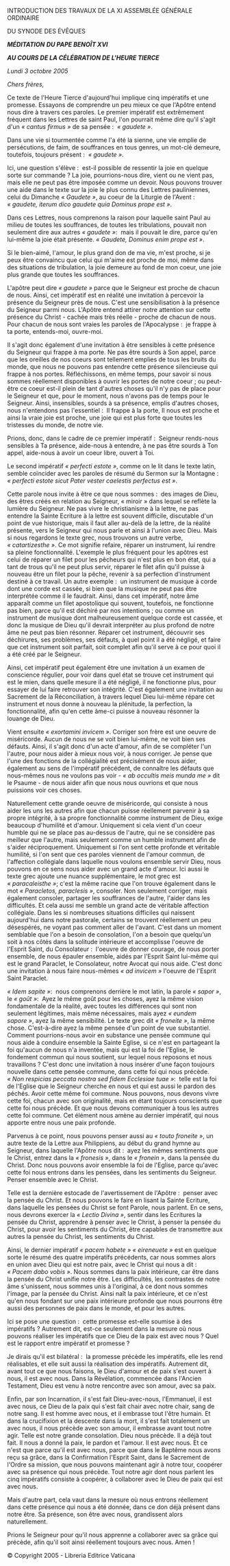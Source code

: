 INTRODUCTION DES TRAVAUX DE LA XI ASSEMBLÉE GÉNÉRALE ORDINAIRE

DU SYNODE DES ÉVÊQUES

***MÉDITATION*** ***DU PAPE BENOÎT XVI***

***AU COURS DE LA CÉLÉBRATION DE L'HEURE TIERCE***

*Lundi 3 octobre 2005*

*Chers frères,*

Ce texte de l'Heure Tierce d'aujourd'hui implique cinq impératifs et une promesse. Essayons de comprendre un peu mieux ce que l'Apôtre entend nous dire à travers ces paroles. Le premier impératif est extrêmement fréquent dans les Lettres de saint Paul, l'on pourrait même dire qu'il s'agit d'un *« *cantus firmus* »* de sa pensée :  *« gaudete »*.

Dans une vie si tourmentée comme l'a été la sienne, une vie emplie de persécutions, de faim, de souffrances en tous genres, un mot-clé demeure, toutefois, toujours présent :  *« gaudete »*.

Ici, une question s'élève :  est-il possible de ressentir la joie en quelque sorte sur commande ? La joie, pourrions-nous dire, vient ou ne vient pas, mais elle ne peut pas être imposée comme un devoir. Nous pouvons trouver une aide dans le texte sur la joie le plus connu des Lettres pauliniennes, celui du Dimanche *« Gaudete »*, au coeur de la Liturgie de l'Avent :  *« *gaudete, iterum dico gaudete quia Dominus prope est* »*.

Dans ces Lettres, nous comprenons la raison pour laquelle saint Paul au milieu de toutes les souffrances, de toutes les tribulations, pouvait non seulement dire aux autres *« gaudete »*:  mais il pouvait le dire, parce qu'en lui-même la joie était présente. *« *Gaudete, Dominus enim prope est* »*.

Si le bien-aimé, l'amour, le plus grand don de ma vie, m'est proche, si je peux être convaincu que celui qui m'aime est proche de moi, même dans des situations de tribulation, la joie demeure au fond de mon coeur, une joie plus grande que toutes les souffrances.

L'apôtre peut dire *« gaudete »* parce que le Seigneur est proche de chacun de nous. Ainsi, cet impératif est en réalité une invitation à percevoir la présence du Seigneur près de nous. C'est une sensibilisation à la présence du Seigneur parmi nous. L'Apôtre entend attirer notre attention sur cette présence du Christ - cachée mais très réelle - proche de chacun de nous. Pour chacun de nous sont vraies les paroles de l'Apocalypse :  je frappe à ta porte, entends-moi, ouvre-moi.

Il s'agit donc également d'une invitation à être sensibles à cette présence du Seigneur qui frappe à ma porte. Ne pas être sourds à Son appel, parce que les oreilles de nos coeurs sont tellement emplies de tous les bruits du monde, que nous ne pouvons pas entendre cette présence silencieuse qui frappe à nos portes. Réfléchissons, en même temps, pour savoir si nous sommes réellement disponibles à ouvrir les portes de notre coeur ; ou peut-être ce coeur est-il plein de tant d'autres choses qu'il n'y pas de place pour le Seigneur et que, pour le moment, nous n'avons pas de temps pour le Seigneur. Ainsi, insensibles, sourds à sa présence, emplis d'autres choses, nous n'entendons pas l'essentiel :  Il frappe à la porte, Il nous est proche et ainsi la vraie joie est proche, une joie qui est plus forte que toutes les tristesses du monde, de notre vie.

Prions, donc, dans le cadre de ce premier impératif :  Seigneur rends-nous sensibles à Ta présence, aide-nous à entendre, à ne pas être sourds à Ton appel, aide-nous à avoir un coeur libre, ouvert à Toi.

Le second impératif *« *perfecti estote* »*, comme on le lit dans le texte latin, semble coïncider avec les paroles de résumé du Sermon sur la Montagne :  *« *perfecti estote sicut Pater vester caelestis perfectus est* »*.

Cette parole nous invite à être ce que nous sommes :  des images de Dieu, des êtres créés en relation au Seigneur, « miroir » dans lequel se reflète la lumière du Seigneur. Ne pas vivre le christianisme à la lettre, ne pas entendre la Sainte Ecriture à la lettre est souvent difficile, discutable d'un point de vue historique, mais il faut aller au-delà de la lettre, de la réalité présente, vers le Seigneur qui nous parle et ainsi à l'union avec Dieu. Mais si nous regardons le texte grec, nous trouvons un autre verbe, *« catartizesthe »*. Ce mot signifie refaire, réparer un instrument, lui rendre sa pleine fonctionnalité. L'exemple le plus fréquent pour les apôtres est celui de réparer un filet pour les pêcheurs qui n'est plus en bon état, qui a tant de trous qu'il ne peut plus servir, réparer le filet afin qu'il puisse à nouveau être un filet pour la pêche, revenir à sa perfection d'instrument destiné à ce travail. Un autre exemple :  un instrument de musique à corde dont une corde est cassée, si bien que la musique ne peut pas être interprétée comme il le faudrait. Ainsi, dans cet impératif, notre âme apparaît comme un filet apostolique qui souvent, toutefois, ne fonctionne pas bien, parce qu'il est déchiré par nos intentions ; ou comme un instrument de musique dont malheureusement quelque corde est cassée, et donc la musique de Dieu qu'il devrait interpréter au plus profond de notre âme ne peut pas bien résonner. Réparer cet instrument, découvrir ses déchirures, ses problèmes, ses défauts, à quel point il a été négligé, et faire que cet instrument soit parfait, soit complet afin qu'il serve à ce pour quoi il a été créé par le Seigneur.

Ainsi, cet impératif peut également être une invitation à un examen de conscience régulier, pour voir dans quel état se trouve cet instrument qui est le mien, dans quelle mesure il a été négligé, il ne fonctionne plus, pour essayer de lui faire retrouver son intégrité. C'est également une invitation au Sacrement de la Réconciliation, à travers lequel Dieu lui-même répare cet instrument et nous donne à nouveau la plénitude, la perfection, la fonctionnalité, afin qu'en cette âme-ci puisse à nouveau résonner la louange de Dieu.

Vient ensuite *« *exortamini invicem* »*. Corriger son frère est une oeuvre de miséricorde. Aucun de nous ne se voit bien lui-même, ne voit bien ses défauts. Ainsi, il s'agit donc d'un acte d'amour, afin de se compléter l'un l'autre, pour nous aider à mieux nous voir, à nous corriger. Je pense que l'une des fonctions de la collégialité est précisément de nous aider, également au sens de l'impératif précédent, de connaître les défauts que nous-mêmes nous ne voulons pas voir - *« *ab occultis meis munda me* »* dit le Psaume - de nous aider afin que nous nous ouvrions et que nous puissions voir ces choses.

Naturellement cette grande oeuvre de miséricorde, qui consiste à nous aider les uns les autres afin que chacun puisse réellement parvenir à sa propre intégrité, à sa propre fonctionnalité comme instrument de Dieu, exige beaucoup d'humilité et d'amour. Uniquement si cela vient d'un coeur humble qui ne se place pas au-dessus de l'autre, qui ne se considère pas meilleur que l'autre, mais seulement comme un humble instrument afin de s'aider réciproquement. Uniquement si l'on sent cette profonde et véritable humilité, si l'on sent que ces paroles viennent de l'amour commun, de l'affection collégiale dans laquelle nous voulons ensemble servir Dieu, nous pouvons en ce sens nous aider avec un grand acte d'amour. Ici aussi le texte grec ajoute une nuance supplémentaire, le mot grec est *« paracaleisthe »*; c'est la même racine que l'on trouve également dans le mot *« *Paracletos, paraclesis* »*, consoler. Non seulement corriger, mais également consoler, partager les souffrances de l'autre, l'aider dans les difficultés. Et cela aussi me semble un grand acte de véritable affection collégiale. Dans les si nombreuses situations difficiles qui naissent aujourd'hui dans notre pastorale, certains se trouvent réellement un peu désespérés, ne voyant pas comment aller de l'avant. C'est dans un moment semblable que l'on a besoin de consolation, l'on a besoin que quelqu'un soit à nos côtés dans la solitude intérieure et accomplisse l'oeuvre de l'Esprit Saint, du Consolateur :  l'oeuvre de donner courage, de nous porter ensemble, de nous épauler ensemble, aidés par l'Esprit Saint lui-même qui est le grand Paraclet, le Consolateur, notre Avocat qui nous aide. C'est donc une invitation à nous faire nous-mêmes *« *ad invicem* »* l'oeuvre de l'Esprit Saint Paraclet.

*« *Idem sapite* »*:  nous comprenons derrière le mot latin, la parole *« sapor »*, le *« *goût* »*:  Ayez le même goût pour les choses, ayez la même vision fondamentale de la réalité, avec toutes les différences qui sont non seulement légitimes, mais même nécessaires, mais ayez *« *eundem sapore* »*, ayez la même sensibilité. Le texte grec dit *« froneite »*, la même chose. C'est-à-dire ayez la même pensée d'un point de vue substantiel. Comment pourrions-nous avoir en substance une pensée commune qui nous aide à conduire ensemble la Sainte Eglise, si ce n'est en partageant la foi qu'aucun de nous n'a inventée, mais qui est la foi de l'Eglise, le fondement commun qui nous soutient, sur lequel nous reposons et nous travaillons ? C'est donc une invitation à nous insérer d'une façon toujours nouvelle dans cette pensée commune, dans cette foi qui nous précède. *« *Non respicias peccata nostra sed fidem Ecclesiae tuae* »*:  telle est la foi de l'Eglise que le Seigneur cherche en nous et qui est aussi le pardon des péchés. Avoir cette même foi commune. Nous pouvons, nous devons vivre cette foi, chacun avec son originalité, mais en étant toujours conscients que cette foi nous précède. Et que nous devons communiquer à tous les autres cette foi commune. Cet élément nous amène au dernier impératif, qui nous apporte entre nous une paix profonde.

Parvenus à ce point, nous pouvons penser aussi au *« *touto froneite* »*, un autre texte de la Lettre aux Philippiens, au début du grand hymne au Seigneur, dans laquelle l'Apôtre nous dit :  ayez les mêmes sentiments que le Christ, entrez dans la *« fronesis »*, dans le *« fronein »*, dans la pensée du Christ. Donc nous pouvons avoir ensemble la foi de l'Eglise, parce qu'avec cette foi nous entrons dans les pensées, dans les sentiments du Seigneur. Penser ensemble avec le Christ.

Telle est la dernière estocade de l'avertissement de l'Apôtre :  penser avec la pensée du Christ. Et nous pouvons le faire en lisant la Sainte Ecriture, dans laquelle les pensées du Christ se font Parole, nous parlent. En ce sens, nous devrons exercer la *« *Lectio Divina* »*, sentir dans les Ecritures la pensée du Christ, apprendre à penser avec le Christ, à penser la pensée du Christ, pour avoir les sentiments du Christ, être capables de transmettre aux autres la pensée du Christ, les sentiments du Christ.

Ainsi, le dernier impératif *« *pacem habete* » « eireneuete »* est en quelque sorte le résumé des quatre impératifs précédents, car nous sommes alors en union avec Dieu qui est notre paix, avec le Christ qui nous a dit :  *« *Pacem dabo vobis* »*. Nous sommes dans la paix intérieure, car être dans la pensée du Christ unifie notre être. Les difficultés, les contrastes de notre âme s'unissent, nous sommes unis à l'original, à ce dont nous sommes l'image, par la pensée du Christ. Ainsi naît la paix intérieure, et ce n'est qu'en nous fondant sur une paix intérieure profonde que nous pourrons être aussi des personnes de paix dans le monde, et pour les autres.

Ici se pose une question :  cette promesse est-elle soumise à des impératifs ? Autrement dit, est-ce seulement dans la mesure où nous pouvons réaliser les impératifs que ce Dieu de la paix est avec nous ? Quel est le rapport entre impératif et promesse ?

Je dirais qu'il est bilatéral :  la promesse précède les impératifs, elle les rend réalisables, et elle suit aussi la réalisation des impératifs. Autrement dit, avant tout ce que nous faisons, le Dieu d'amour et de paix s'est ouvert à nous, il est avec nous. Dans la Révélation, commencée dans l'Ancien Testament, Dieu est venu à notre rencontre avec son amour, avec sa paix.

Enfin, par son Incarnation, il s'est fait Dieu-avec-nous, l'Emmanuel, il est avec nous, ce Dieu de la paix qui s'est fait chair avec notre chair, sang de notre sang. Il est homme avec nous, et il embrasse tout l'être humain. Et dans la crucifixion et la descente dans la mort, il s'est fait totalement un avec nous, il nous précède avec son amour, il embrasse avant tout notre agir. Telle est notre grande consolation. Dieu nous précède. Il a déjà tout fait. Il nous a donné la paix, le pardon et l'amour. Il est avec nous. Et ce n'est que parce qu'il est avec nous, parce que dans le Baptême nous avons reçu sa grâce, dans la Confirmation l'Esprit Saint, dans le Sacrement de l'Ordre sa mission, que nous pouvons maintenant agir à notre tour, coopérer avec sa présence qui nous précède. Tout notre agir dont nous parlent les cinq impératifs consiste à coopérer, à collaborer avec le Dieu de paix qui est avec nous.

Mais d'autre part, cela vaut dans la mesure où nous entrons réellement dans cette présence qui nous a été donnée, dans ce don déjà présent dans notre être. Sa présence, son être avec nous, grandissent alors naturellement.

Prions le Seigneur pour qu'il nous apprenne a collaborer avec sa grâce qui précède, afin qu'il soit ainsi réellement toujours avec nous. Amen !

© Copyright 2005 - Libreria Editrice Vaticana